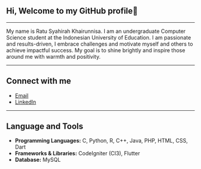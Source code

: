 ## Hi, Welcome to my GitHub profile👋
---

My name is Ratu Syahirah Khairunnisa. I am an undergraduate Computer Science student at the Indonesian University of Education. I am passionate and results-driven, I embrace challenges and motivate myself and others to achieve impactful success. My goal is to shine brightly and inspire those around me with warmth and positivity.

---

## Connect with me

- [Email](mailto:ratusyahirahk@gmail.com)
- [LinkedIn](https://www.linkedin.com/in/ratu-syahirah-khairunnisa-949874282/)

---

## Language and Tools

- **Programming Languages:** C, Python, R, C++, Java, PHP, HTML, CSS, Dart
- **Frameworks & Libraries:** CodeIgniter (CI3), Flutter
- **Database:** MySQL

<!--
**queenxhr/queenxhr** is a ✨ _special_ ✨ repository because its `README.md` (this file) appears on your GitHub profile.

Here are some ideas to get you started:

- 🔭 I’m currently working on ...
- 🌱 I’m currently learning ...
- 👯 I’m looking to collaborate on ...
- 🤔 I’m looking for help with ...
- 💬 Ask me about ...
- 📫 How to reach me: ...
- 😄 Pronouns: ...
- ⚡ Fun fact: ...
-->
